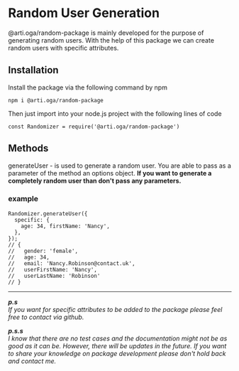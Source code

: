 #  Random User Generation

@arti.oga/random-package is mainly developed for the purpose of generating random users. With the help of this package we can create random users with specific attributes. 

## Installation 

Install the package via the following command by npm

```
npm i @arti.oga/random-package
```

Then just import into your node.js project with the following lines of code

```
const Randomizer = require('@arti.oga/random-package')
```

## Methods

generateUser - is used to generate a random user. You are able to pass as a parameter of the method an options object. 
**If you want to generate a completely random user than don't pass any parameters.**

### example

```
Randomizer.generateUser({
  specific: {
    age: 34, firstName: 'Nancy',
  },
});
// {
//   gender: 'female',
//   age: 34,
//   email: 'Nancy.Robinson@contact.uk',
//   userFirstName: 'Nancy',
//   userLastName: 'Robinson'
// }
```

___ 

___p.s___ \
_If you want for specific attributes to be added to the package please feel free to contact via github._

___p.s.s___\
_I know that there are no test cases and the documentation might not be as good as it can be. However, there will be updates in the future. If you want to share your knowledge on package development please don't hold back and contact me._